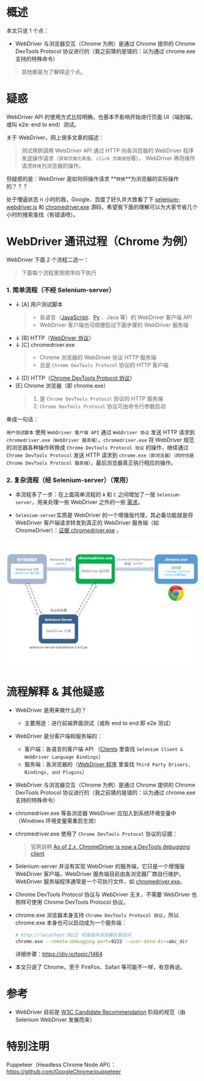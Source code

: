 # 概述

本文只说 1 个点：

- WebDriver 与浏览器交互（Chrome 为例）是通过 Chrome 提供的 Chrome DevTools Protocol 协议进行的（我之前猜的是错的：以为通过 chrome.exe 支持的特殊命令）

> 其他都是为了解释这个点。

# 疑惑

WebDriver API 的使用方式比较明确，也基本不影响开始进行页面 UI（端到端，或叫 e2e: end to end）测试。

关于 WebDriver，网上很多文章的描述：

> 测试用例调用 WebDriver API 通过 HTTP 向各浏览器的 WebDriver 程序发送操作请求（`获取页面元素值`、`click 页面按钮`等），
> WebDriver 再将操作请求`转换`为浏览器的操作。

但疑惑的是：WebDriver 是如何将操作请求 **`转换`**为浏览器的实际操作的？？？

处于懵逼状态 n 小时的我，Google、百度了好久并大致看了下 [selenium-webdriver.js](https://github.com/SeleniumHQ/selenium/tree/master/javascript/node/selenium-webdriver) 和 [chromedriver.exe](https://github.com/bayandin/chromedriver) 源码，希望我下面的理解可以为大家节省几个小时的搜索查找（有错请喷）。

# WebDriver 通讯过程（Chrome 为例）

WebDriver 下面 2 个流程二选一：

> 下面每个流程里按顺序向下执行

### 1. 简单流程（不经 Selenium-server）

- ↓ [A] 用户测试脚本
  > - 各语言（[JavaScript](https://github.com/SeleniumHQ/selenium/tree/master/javascript/node/selenium-webdriver)、[Py](https://github.com/SeleniumHQ/selenium/tree/master/py) 、Java 等）的 WebDriver 客户端 API
  > - WebDriver 客户端也可顺便启动下面步骤的 WebDriver 服务端
- ↓ [B] HTTP（[WebDriver 协议](https://github.com/SeleniumHQ/selenium/wiki/JsonWireProtocol)）
- ↓ [C] chromedriver.exe
  > - Chrome 浏览器的 WebDriver 协议 HTTP 服务端
  > - 且是 `Chrome DevTools Protocol` 协议的 HTTP 客户端
- ↓ [D] HTTP（[Chrome DevTools Protocol 协议](https://chromedevtools.github.io/devtools-protocol/)）
- [E] Chrome 浏览器（即 chrome.exe）
  > 1.  是 `Chrome DevTools Protocol` 协议的 HTTP 服务端
  > 2.  `Chrome DevTools Protocol` 协议可由命令行参数启动

串成一句话：

`用户测试脚本` 使用 `WebDriver 客户端 API` 通过 `WebDriver 协议` 发送 HTTP 请求到 `chromedriver.exe（WebDriver 服务端）`，`chromedriver.exe` 将 WebDriver 规范的浏览器各种操作转换成 `Chrome DevTools Protocol 协议` 的操作，继续通过 `Chrome DevTools Protocol` 发送 HTTP 请求到 `chrome.exe（即浏览器）（同时也是 Chrome DevTools Protocol 服务端）`，最后浏览器真正执行相应的操作。

### 2. 复杂流程（经 Selenium-server）（常用）

- 本流程多了一步：在上面简单流程的 `A` 和 `C` 之间增加了一层 `Selenium-server`，用来处理一些 WebDriver 之外的一些 [需求](https://stackoverflow.com/a/42130587/2752670)。

- `Selenium-server`实质是 WebDriver 的一个增强版代理，其必备功能就是将 WebDriver 客户端请求转发到真正的 WebDriver 服务端（如 ChromeDriver）：[证据 chromedriver.exe](https://github.com/SeleniumHQ/selenium/blob/master/javascript/node/selenium-webdriver/chrome.js#L152) 。

![](https://github.com/vikyd/note-bigfile/blob/master/img/webdriver.png)

# 流程解释 & 其他疑惑

- WebDriver 是用来做什么的？
  - 主要用途：进行前端界面测试（或称 end to end 即 e2e 测试）
- WebDriver 是分客户端和服务端的：

  - 客户端：各语言的客户端 API （[Clients](http://docs.seleniumhq.org/download/) 里查找 `Selenium Client & WebDriver Language Bindings`）
  - 服务端：各浏览器的（[WebDriver 程序](http://docs.seleniumhq.org/download/) 里查找 `Third Party Drivers, Bindings, and Plugins`）

- WebDriver 与浏览器交互（Chrome 为例）是通过 Chrome 提供的 Chrome DevTools Protocol 协议进行的（我之前猜的是错的：以为通过 chrome.exe 支持的特殊命令）

- chromedriver.exe 等各浏览器 WebDriver 应加入到系统环境变量中（Windows 环境变量需重启生效）

- chromedriver.exe 使用了 `Chrome DevTools Protocol` 协议的证据：

  > 官网说明 [As of 2.x, ChromeDriver is now a DevTools debugging client](https://sites.google.com/a/chromium.org/chromedriver/help/devtools-window-keeps-closing)

- Selenium-server 并没有实现 WebDriver 的服务端，它只是一个增强版 WebDriver 客户端，WebDriver 服务端目前由各浏览器厂商自行维护，WebDriver 服务端程序通常是一个可执行文件，如 [chromedriver.exe](https://sites.google.com/a/chromium.org/chromedriver/downloads)。

- Chrome DevTools Protocol 协议与 WebDriver 无关，不需要 WebDriver 也照样可使用 Chrome DevTools Protocol 协议。

- chrome.exe 浏览器本身支持 `Chrome DevTools Protocol 协议`，所以 chrome.exe 本身也可以启动成为一个服务端：

  ```sh
  # http://localhost:9222 可用另外浏览器实例访问
  chrome.exe --remote-debugging-port=9222 --user-data-dir=abc_dir
  ```

  详细步骤：https://div.io/topic/1464

- 本文只说了 Chrome，至于 FireFox、Safari 等可能不一样，有空再说。

# 参考

- WebDriver 目前是 [W3C Candidate Recommendation](https://www.w3.org/TR/webdriver/#h-compatibility) 阶段的规范（由 Selenium WebDriver 发展而来）

# 特别注明

Puppeteer（Headless Chrome Node API）：https://github.com/GoogleChrome/puppeteer
